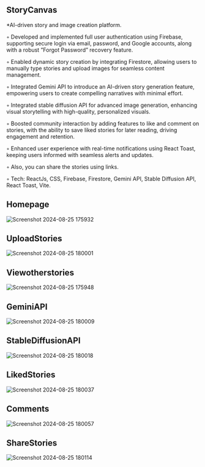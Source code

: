## StoryCanvas

*AI-driven story and image creation platform.

◦ Developed and implemented full user authentication using Firebase, supporting secure login via email,
password, and Google accounts, along with a robust ”Forgot Password” recovery feature.

◦ Enabled dynamic story creation by integrating Firestore, allowing users to manually type stories and upload
images for seamless content management.

◦ Integrated Gemini API to introduce an AI-driven story generation feature, empowering users to create
compelling narratives with minimal effort.

◦ Integrated stable diffusion API for advanced image generation, enhancing visual storytelling with
high-quality, personalized visuals.

◦ Boosted community interaction by adding features to like and comment on stories, with the ability to save
liked stories for later reading, driving engagement and retention.

◦ Enhanced user experience with real-time notifications using React Toast, keeping users informed with
seamless alerts and updates.

◦ Also, you can share the stories using links.

◦ Tech: ReactJs, CSS, Firebase, Firestore, Gemini API, Stable Diffusion API, React Toast, Vite.


## Homepage

![Screenshot 2024-08-25 175932](https://github.com/user-attachments/assets/3a163762-56d5-4372-b90e-118618078e6e)

## UploadStories

![Screenshot 2024-08-25 180001](https://github.com/user-attachments/assets/c9c92971-922d-4cbe-8918-f134eecfa6e0)

## Viewotherstories

![Screenshot 2024-08-25 175948](https://github.com/user-attachments/assets/a45bb29e-73a5-4abd-9738-c06f8f8eb8c8)

## GeminiAPI

![Screenshot 2024-08-25 180009](https://github.com/user-attachments/assets/1c2c4f44-7f65-4007-bde1-d4ae1823e989)

## StableDiffusionAPI

![Screenshot 2024-08-25 180018](https://github.com/user-attachments/assets/58880757-3b60-4235-be46-68f1b778db1c)

## LikedStories

![Screenshot 2024-08-25 180037](https://github.com/user-attachments/assets/d6fc0897-828f-4b85-923d-a8a588398947)

## Comments

![Screenshot 2024-08-25 180057](https://github.com/user-attachments/assets/da806dd9-b65e-485d-aa30-b93480e3e3d9)

## ShareStories

![Screenshot 2024-08-25 180114](https://github.com/user-attachments/assets/c1ef0bda-e406-4d6f-8370-7ba3094ed6d9)



